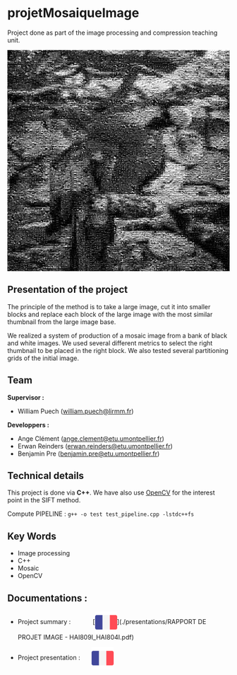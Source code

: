 # projetMosaiqueImage

Project done as part of the image processing and compression teaching unit.

<p align="center">
<a href="./presentations/mosaique100X100.jpg">
<img align="center" src="./presentations/mosaique100X100.jpg" width="800" height="500"/>
</a>
</p>

## Presentation of the project 

The principle of the method is to take a large image, cut it into smaller blocks and replace each block of the large image with the most similar thumbnail from the large image base.

We realized a system of production of a mosaic image from a bank of black and white images.
We used several different metrics to select the right thumbnail to be placed in the right block. We also tested several partitioning grids of the initial image.

## Team
<b>Supervisor :</b>    
-  William Puech (william.puech@lirmm.fr) 

<b>Developpers :</b>
- Ange Clément (ange.clement@etu.umontpellier.fr) 
- Erwan Reinders (erwan.reinders@etu.umontpellier.fr) 
- Benjamin Pre (benjamin.pre@etu.umontpellier.fr) 

## Technical details
This project is done via <b>C++</b>.
We have also use [OpenCV](https://docs.opencv.org/4.x/db/deb/tutorial_display_image.html) for the interest point in the SIFT method.

Compute PIPELINE : `g++ -o test test_pipeline.cpp -lstdc++fs`

## Key Words
- Image processing
- C++
- Mosaic
- OpenCV

## Documentations :
- Project summary : &emsp;&emsp;&emsp;
[<img align="center" src="./presentations/french.png" width="50" height="50"/>](./presentations/RAPPORT DE PROJET IMAGE - HAI809I_HAI804I.pdf)

- Project presentation : &nbsp;&emsp;
[<img align="center" src="./presentations/french.png" width="50" height="50"/>](./presentations/Mosaïque.pdf)


